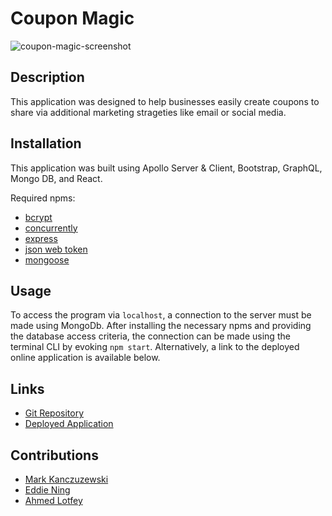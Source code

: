 # Coupon Magic

![coupon-magic-screenshot](https://user-images.githubusercontent.com/90315740/158914710-65eb9039-b104-49f2-af5a-d51ce21930d9.jpg)

## Description
This application was designed to help businesses easily create coupons to share via additional marketing strageties like email or social media.

## Installation
This application was built using Apollo Server & Client, Bootstrap, GraphQL, Mongo DB, and React.

Required npms:
- [bcrypt](https://www.npmjs.com/package/bcrypt)
- [concurrently](https://www.npmjs.com/package/concurrently)
- [express](https://www.npmjs.com/package/express)
- [json web token](https://www.npmjs.com/package/jsonwebtoken)
- [mongoose](https://www.npmjs.com/package/mongoose)

## Usage
To access the program via `localhost`, a connection to the server must be made using MongoDb. After installing the necessary npms and providing the database access criteria, the connection can be made using the terminal CLI by evoking `npm start`. Alternatively, a link to the deployed online application is available below.

## Links
- [Git Repository](https://github.com/slumsd01/coupon-magic)
- [Deployed Application](https://evening-refuge-49012.herokuapp.com/)

## Contributions
- [Mark Kanczuzewski](https://github.com/mkanczuzewski)
- [Eddie Ning](https://github.com/ening6649)
- [Ahmed Lotfey](https://github.com/alotfey)
